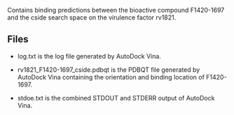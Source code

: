 Contains binding predictions between the bioactive compound F1420-1697 and the cside search space on the virulence factor rv1821.

## Files

- log.txt is the log file generated by AutoDock Vina.

- rv1821_F1420-1697_cside.pdbqt is the PDBQT file generated by AutoDock Vina containing the orientation and binding location of F1420-1697.

- stdoe.txt is the combined STDOUT and STDERR output of AutoDock Vina.

